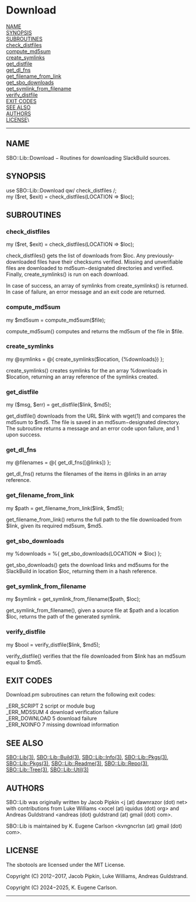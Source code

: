 # Download

[NAME](#name)\
[SYNOPSIS](#synopsis)\
[SUBROUTINES](#subroutines)\
[check_distfiles](#check_distfiles)\
[compute_md5sum](#compute_md5sum)\
[create_symlinks](#create_symlinks)\
[get_distfile](#get_distfile)\
[get_dl_fns](#get_dl_fns)\
[get_filename_from_link](#get_filename_from_link)\
[get_sbo_downloads](#get_sbo_downloads)\
[get_symlink_from_filename](#get_symlink_from_filename)\
[verify_distfile](#verify_distfile)\
[EXIT CODES](#exit-codes)\
[SEE ALSO](#see-also)\
[AUTHORS](#authors)\
[LICENSE](#license)\

------------------------------------------------------------------------

## NAME

SBO::Lib::Download − Routines for downloading SlackBuild sources.

## SYNOPSIS

use SBO::Lib::Download qw/ check_distfiles /;\
my (\$ret, \$exit) = check_distfiles(LOCATION =\> \$loc);

## SUBROUTINES

### check_distfiles

my (\$ret, \$exit) = check_distfiles(LOCATION =\> \$loc);

check_distfiles() gets the list of downloads from \$loc. Any
previously-downloaded files have their checksums verified. Missing and
unverifiable files are downloaded to md5sum−designated directories and
verified. Finally, create_symlinks() is run on each download.

In case of success, an array of symlinks from create_symlinks() is
returned. In case of failure, an error message and an exit code are
returned.

### compute_md5sum

my \$md5sum = compute_md5sum(\$file);

compute_md5sum() computes and returns the md5sum of the file in \$file.

### create_symlinks

my \@symlinks = \@{ create_symlinks(\$location, {\%downloads}) };

create_symlinks() creates symlinks for the an array %downloads in
\$location, returning an array reference of the symlinks created.

### get_distfile

my (\$msg, \$err) = get_distfile(\$link, \$md5);

get_distfile() downloads from the URL \$link with wget(1) and compares
the md5sum to \$md5. The file is saved in an md5sum−designated
directory. The subroutine returns a message and an error code upon
failure, and 1 upon success.

### get_dl_fns

my \@filenames = \@{ get_dl_fns([@links]) };

get_dl_fns() returns the filenames of the items in \@links in an array
reference.

### get_filename_from_link

my \$path = get_filename_from_link(\$link, \$md5);

get_filename_from_link() returns the full path to the file downloaded
from \$link, given its required md5sum, \$md5.

### get_sbo_downloads

my %downloads = %{ get_sbo_downloads(LOCATION =\> \$loc) };

get_sbo_downloads() gets the download links and md5sums for the
SlackBuild in location \$loc, returning them in a hash reference.

### get_symlink_from_filename

my \$symlink = get_symlink_from_filename(\$path, \$loc);

get_symlink_from_filename(), given a source file at \$path and a
location \$loc, returns the path of the generated symlink.

### verify_distfile

my \$bool = verify_distfile(\$link, \$md5);

verify_distfile() verifies that the file downloaded from \$link has an
md5sum equal to \$md5.

## EXIT CODES

Download.pm subroutines can return the following exit codes:

\_ERR_SCRIPT 2 script or module bug\
\_ERR_MD5SUM 4 download verification failure\
\_ERR_DOWNLOAD 5 download failure\
\_ERR_NOINFO 7 missing download information

## SEE ALSO

[SBO::Lib(3)](Lib.3.md), [SBO::Lib::Build(3)](Build.3.md), [SBO::Lib::Info(3)](Info.3.md),
[SBO::Lib::Pkgs(3)](Pkgs.3.md), [SBO::Lib::Pkgs(3)](Pkgs.3.md), [SBO::Lib::Readme(3)](Readme.3.md),
[SBO::Lib::Repo(3)](Repo.3.md), [SBO::Lib::Tree(3)](Tree.3.md), [SBO::Lib::Util(3)](Util.3.md)

## AUTHORS

SBO::Lib was originally written by Jacob Pipkin \<j (at) dawnrazor (dot)
net\> with contributions from Luke Williams \<xocel (at) iquidus (dot)
org\> and Andreas Guldstrand \<andreas (dot) guldstrand (at) gmail (dot)
com\>.

SBO::Lib is maintained by K. Eugene Carlson \<kvngncrlsn (at) gmail
(dot) com\>.

## LICENSE

The sbotools are licensed under the MIT License.

Copyright (C) 2012−2017, Jacob Pipkin, Luke Williams, Andreas
Guldstrand.

Copyright (C) 2024−2025, K. Eugene Carlson.

------------------------------------------------------------------------
